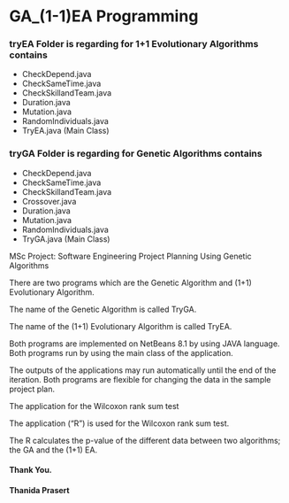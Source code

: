 # GA_(1-1)EA Programming



### tryEA Folder is regarding for 1+1 Evolutionary Algorithms contains 
  - CheckDepend.java
  - CheckSameTime.java
  - CheckSkillandTeam.java
  - Duration.java
  - Mutation.java
  - RandomIndividuals.java
  - TryEA.java (Main Class)

### tryGA Folder is regarding for Genetic Algorithms contains
  - CheckDepend.java
  - CheckSameTime.java
  - CheckSkillandTeam.java
  - Crossover.java
  - Duration.java
  - Mutation.java
  - RandomIndividuals.java
  - TryGA.java (Main Class) 



MSc Project: Software Engineering Project Planning Using Genetic Algorithms

There are two programs which are the Genetic Algorithm and (1+1) Evolutionary Algorithm. 

The name of the Genetic Algorithm is called TryGA.

The name of the (1+1) Evolutionary Algorithm is called TryEA. 

Both programs are implemented on NetBeans 8.1 by using JAVA language. 
Both programs run by using the main class of the application. 


The outputs of the applications may run automatically until the end of the iteration. 
Both programs are flexible for changing the data in the sample project plan.

The application for the Wilcoxon rank sum test

The application (“R”) is used for the Wilcoxon rank sum test. 

The R calculates the p-value of the different data between two algorithms; the GA and the (1+1) EA. 



#### Thank You.
#### Thanida Prasert
